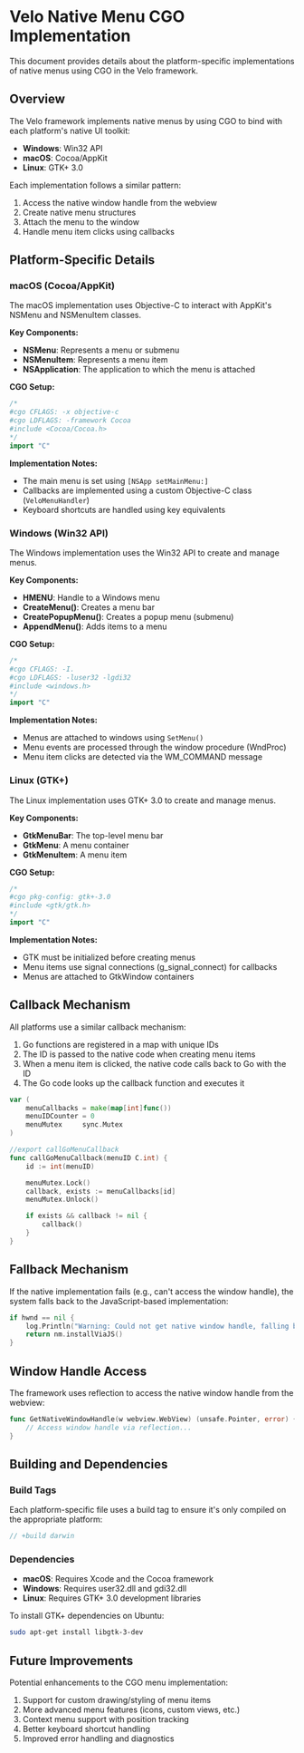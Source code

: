 # Velo Native Menu CGO Implementation

This document provides details about the platform-specific implementations of native menus using CGO in the Velo framework.

## Overview

The Velo framework implements native menus by using CGO to bind with each platform's native UI toolkit:

- **Windows**: Win32 API
- **macOS**: Cocoa/AppKit
- **Linux**: GTK+ 3.0

Each implementation follows a similar pattern:

1. Access the native window handle from the webview
2. Create native menu structures
3. Attach the menu to the window
4. Handle menu item clicks using callbacks

## Platform-Specific Details

### macOS (Cocoa/AppKit)

The macOS implementation uses Objective-C to interact with AppKit's NSMenu and NSMenuItem classes.

**Key Components:**

- **NSMenu**: Represents a menu or submenu
- **NSMenuItem**: Represents a menu item
- **NSApplication**: The application to which the menu is attached

**CGO Setup:**

```go
/*
#cgo CFLAGS: -x objective-c
#cgo LDFLAGS: -framework Cocoa
#include <Cocoa/Cocoa.h>
*/
import "C"
```

**Implementation Notes:**

- The main menu is set using `[NSApp setMainMenu:]`
- Callbacks are implemented using a custom Objective-C class (`VeloMenuHandler`)
- Keyboard shortcuts are handled using key equivalents

### Windows (Win32 API)

The Windows implementation uses the Win32 API to create and manage menus.

**Key Components:**

- **HMENU**: Handle to a Windows menu
- **CreateMenu()**: Creates a menu bar
- **CreatePopupMenu()**: Creates a popup menu (submenu)
- **AppendMenu()**: Adds items to a menu

**CGO Setup:**

```go
/*
#cgo CFLAGS: -I.
#cgo LDFLAGS: -luser32 -lgdi32
#include <windows.h>
*/
import "C"
```

**Implementation Notes:**

- Menus are attached to windows using `SetMenu()`
- Menu events are processed through the window procedure (WndProc)
- Menu item clicks are detected via the WM_COMMAND message

### Linux (GTK+)

The Linux implementation uses GTK+ 3.0 to create and manage menus.

**Key Components:**

- **GtkMenuBar**: The top-level menu bar
- **GtkMenu**: A menu container
- **GtkMenuItem**: A menu item

**CGO Setup:**

```go
/*
#cgo pkg-config: gtk+-3.0
#include <gtk/gtk.h>
*/
import "C"
```

**Implementation Notes:**

- GTK must be initialized before creating menus
- Menu items use signal connections (g_signal_connect) for callbacks
- Menus are attached to GtkWindow containers

## Callback Mechanism

All platforms use a similar callback mechanism:

1. Go functions are registered in a map with unique IDs
2. The ID is passed to the native code when creating menu items
3. When a menu item is clicked, the native code calls back to Go with the ID
4. The Go code looks up the callback function and executes it

```go
var (
    menuCallbacks = make(map[int]func())
    menuIDCounter = 0
    menuMutex     sync.Mutex
)

//export callGoMenuCallback
func callGoMenuCallback(menuID C.int) {
    id := int(menuID)

    menuMutex.Lock()
    callback, exists := menuCallbacks[id]
    menuMutex.Unlock()

    if exists && callback != nil {
        callback()
    }
}
```

## Fallback Mechanism

If the native implementation fails (e.g., can't access the window handle), the system falls back to the JavaScript-based implementation:

```go
if hwnd == nil {
    log.Println("Warning: Could not get native window handle, falling back to JavaScript implementation")
    return nm.installViaJS()
}
```

## Window Handle Access

The framework uses reflection to access the native window handle from the webview:

```go
func GetNativeWindowHandle(w webview.WebView) (unsafe.Pointer, error) {
    // Access window handle via reflection...
}
```

## Building and Dependencies

### Build Tags

Each platform-specific file uses a build tag to ensure it's only compiled on the appropriate platform:

```go
// +build darwin
```

### Dependencies

- **macOS**: Requires Xcode and the Cocoa framework
- **Windows**: Requires user32.dll and gdi32.dll
- **Linux**: Requires GTK+ 3.0 development libraries

To install GTK+ dependencies on Ubuntu:

```bash
sudo apt-get install libgtk-3-dev
```

## Future Improvements

Potential enhancements to the CGO menu implementation:

1. Support for custom drawing/styling of menu items
2. More advanced menu features (icons, custom views, etc.)
3. Context menu support with position tracking
4. Better keyboard shortcut handling
5. Improved error handling and diagnostics
